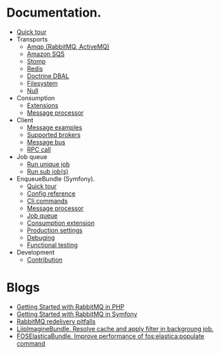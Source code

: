 # Documentation.

* [Quick tour](quick_tour.md)
* Transports
    - [Amqp (RabbitMQ, ActiveMQ)](transport/amqp.md)
    - [Amazon SQS](transport/sqs.md)
    - [Stomp](transport/stomp.md)
    - [Redis](transport/redis.md)
    - [Doctrine DBAL](transport/dbal.md)
    - [Filesystem](transport/filesystem.md)
    - [Null](transport/null.md)
* Consumption
    - [Extensions](consumption/extensions.md)
    - [Message processor](consumption/message_processor.md)
* Client
    - [Message examples](client/message_examples.md)
    - [Supported brokers](client/supported_brokers.md)
    - [Message bus](client/message_bus.md)
    - [RPC call](client/rpc_call.md)
* Job queue
    - [Run unique job](job_queue/run_unique_job.md)
    - [Run sub job(s)](job_queue/run_sub_job.md)
* EnqueueBundle (Symfony).  
    - [Quick tour](bundle/quick_tour.md)
    - [Config reference](bundle/config_reference.md)
    - [Cli commands](bundle/cli_commands.md)
    - [Message processor](bundle/message_processor.md)
    - [Job queue](bundle/job_queue.md)
    - [Consumption extension](bundle/consumption_extension.md)
    - [Production settings](bundle/production_settings.md)
    - [Debuging](bundle/debuging.md)
    - [Functional testing](bundle/functional_testing.md)
* Development
    - [Contribution](contribution.md)

# Blogs

* [Getting Started with RabbitMQ in PHP](https://blog.forma-pro.com/getting-started-with-rabbitmq-in-php-84d331e20a66)
* [Getting Started with RabbitMQ in Symfony](https://blog.forma-pro.com/getting-started-with-rabbitmq-in-symfony-cb06e0b674f1)
* [RabbitMQ redelivery pitfalls](https://blog.forma-pro.com/rabbitmq-redelivery-pitfalls-440e0347f4e0)
* [LiipImagineBundle. Resolve cache and apply filter in backgroung job.](https://github.com/php-enqueue/enqueue-sandbox/pull/3)
* [FOSElasticaBundle. Improve performance of fos:elastica:populate command](https://github.com/php-enqueue/enqueue-elastica-bundle)

